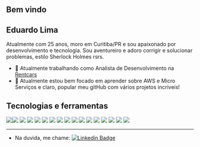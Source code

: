 ## Bem vindo
## Eduardo Lima 

Atualmente com 25 anos, moro em Curitiba/PR e sou apaixonado por desenvolvimento e tecnologia.
Sou aventureiro e adoro corrigir e solucionar problemas, estilo Sherlock Holmes rsrs.


- 🔭 Atualmente trabalhando como Analista de Desenvolvimento na [Rentcars](https://rentcars.com/)
- 🌱 Atualmente estou bem focado em aprender sobre AWS e Micro Serviços e claro, popular meu gitHub com vários projetos incriveis! 


## Tecnologias e ferramentas
<img src="https://img.shields.io/badge/Kibana-005571?style=for-the-badge&logo=Kibana&logoColor=white"/><img src="https://img.shields.io/badge/Amazon_AWS-FF9900?style=for-the-badge&logo=amazonaws&logoColor=white" />
<img src="https://img.shields.io/badge/Amazon%20DynamoDB-4053D6?style=for-the-badge&logo=Amazon%20DynamoDB&logoColor=white" />
<img src="https://img.shields.io/badge/MySQL-005C84?style=for-the-badge&logo=mysql&logoColor=white" />
<img src="	https://img.shields.io/badge/PostgreSQL-316192?style=for-the-badge&logo=postgresql&logoColor=white" />
<img src="https://img.shields.io/badge/Chart.js-FF6384?style=for-the-badge&logo=chartdotjs&logoColor=white" />
<img src="https://img.shields.io/badge/jQuery-0769AD?style=for-the-badge&logo=jquery&logoColor=white" />
<img src="https://img.shields.io/badge/Node.js-339933?style=for-the-badge&logo=nodedotjs&logoColor=white" />
<img src="https://img.shields.io/badge/Vue.js-35495E?style=for-the-badge&logo=vuedotjs&logoColor=4FC08D" />
<img src="https://img.shields.io/badge/HTML5-E34F26?style=for-the-badge&logo=html5&logoColor=white" />
<img src="https://img.shields.io/badge/JavaScript-323330?style=for-the-badge&logo=javascript&logoColor=F7DF1E" />
<img src="https://img.shields.io/badge/json-5E5C5C?style=for-the-badge&logo=json&logoColor=white" />
<img src="https://img.shields.io/badge/Laravel-FF2D20?style=for-the-badge&logo=laravel&logoColor=white" />
<img src="https://img.shields.io/badge/PHP-777BB4?style=for-the-badge&logo=php&logoColor=white" />
<img src="https://img.shields.io/badge/Python-FFD43B?style=for-the-badge&logo=python&logoColor=blue" />
<img src="https://img.shields.io/badge/Postman-FF6C37?style=for-the-badge&logo=Postman&logoColor=white" />
<img src="https://img.shields.io/badge/Swagger-85EA2D?style=for-the-badge&logo=Swagger&logoColor=white" />

<hr>

* Na duvida, me chame: [![Linkedin Badge](https://img.shields.io/badge/-LinkedIn-blue?style=flat-square&logo=Linkedin&logoColor=white&link=https://www.linkedin.com/in/fagnerpsantos/)](https://www.linkedin.com/in/eduardo-lima-1616b3140/)


